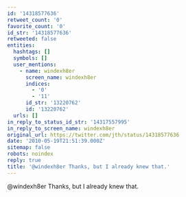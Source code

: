 ```yaml
---
id: '14318577636'
retweet_count: '0'
favorite_count: '0'
id_str: '14318577636'
retweeted: false
entities:
  hashtags: []
  symbols: []
  user_mentions:
    - name: windexh8er
      screen_name: windexh8er
      indices:
        - '0'
        - '11'
      id_str: '13220762'
      id: '13220762'
  urls: []
in_reply_to_status_id_str: '14317557995'
in_reply_to_screen_name: windexh8er
original_url: https://twitter.com/jth/status/14318577636
date: '2010-05-19T21:51:39.000Z'
sitemap: false
robots: noindex
reply: true
title: '@windexh8er Thanks, but I already knew that.'
---
```


@windexh8er Thanks, but I already knew that.
